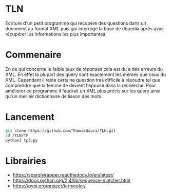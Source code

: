 # TLN

Ecriture d'un petit programme qui récupère des questions dans un document au format XML puis qui interroge la base de dbpedia après avoir récupérer les informations les plus importantes.
# Commenaire 
En ce qui concerne le faible taux de réponses cela est du a des erreurs du XML. En effet la plupart des query sont exactement les mêmes que ceux du XML. Cependant il reste certaine question très difficile à résoudre tel que comprendre que la femme de devient l'épouse dans la recherche. Pour améliorer ce programme il faudrait un XML plus précis sur les query ainsi qu'un meilleir dictionnaire de liason des mots

# Lancement 
```bash
git clone https://github.com/ThomasGauci/TLN.git
cd /TLN/TP
python3 tp3.py
```

# Librairies 
 - https://sparqlwrapper.readthedocs.io/en/latest/
 - https://docs.python.org/2.4/lib/sequence-matcher.html
 - https://pypi.org/project/termcolor/